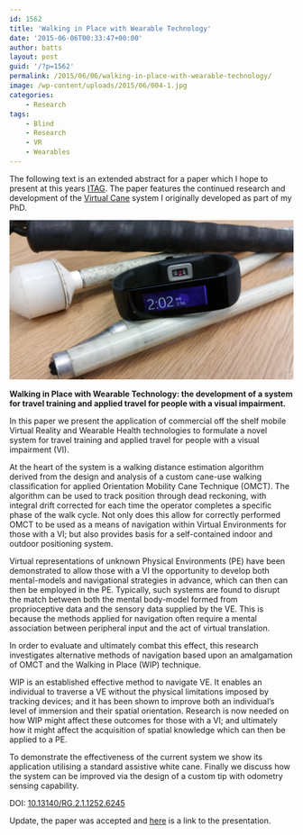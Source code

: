 ```yaml
---
id: 1562
title: 'Walking in Place with Wearable Technology'
date: '2015-06-06T00:33:47+00:00'
author: batts
layout: post
guid: '/?p=1562'
permalink: /2015/06/06/walking-in-place-with-wearable-technology/
image: /wp-content/uploads/2015/06/004-1.jpg
categories:
    - Research
tags:
    - Blind
    - Research
    - VR
    - Wearables
---
```


The following text is an extended abstract for a paper which I hope to present at this years [ITAG](http://itag.gamecity.org/). The paper features the continued research and development of the [Virtual Cane](http://isrg.org.uk/projects/virtual-cane/) system I originally developed as part of my PhD.

[![](/wp-content/uploads/2015/06/004-1024x576.jpg)](http://localhost:81/wordpress/wp-content/uploads/2015/06/004-1.jpg)

**Walking in Place with Wearable Technology: the development of a system for travel training and applied travel for people with a visual impairment.**

In this paper we present the application of commercial off the shelf mobile Virtual Reality and Wearable Health technologies to formulate a novel system for travel training and applied travel for people with a visual impairment (VI).

At the heart of the system is a walking distance estimation algorithm derived from the design and analysis of a custom cane-use walking classification for applied Orientation Mobility Cane Technique (OMCT). The algorithm can be used to track position through dead reckoning, with integral drift corrected for each time the operator completes a specific phase of the walk cycle. Not only does this allow for correctly performed OMCT to be used as a means of navigation within Virtual Environments for those with a VI; but also provides basis for a self-contained indoor and outdoor positioning system.

Virtual representations of unknown Physical Environments (PE) have been demonstrated to allow those with a VI the opportunity to develop both mental-models and navigational strategies in advance, which can then can then be employed in the PE. Typically, such systems are found to disrupt the match between both the mental body-model formed from proprioceptive data and the sensory data supplied by the VE. This is because the methods applied for navigation often require a mental association between peripheral input and the act of virtual translation.

In order to evaluate and ultimately combat this effect, this research investigates alternative methods of navigation based upon an amalgamation of OMCT and the Walking in Place (WIP) technique.

WIP is an established effective method to navigate VE. It enables an individual to traverse a VE without the physical limitations imposed by tracking devices; and it has been shown to improve both an individual’s level of immersion and their spatial orientation. Research is now needed on how WIP might affect these outcomes for those with a VI; and ultimately how it might affect the acquisition of spatial knowledge which can then be applied to a PE.

To demonstrate the effectiveness of the current system we show its application utilising a standard assistive white cane. Finally we discuss how the system can be improved via the design of a custom tip with odometry sensing capability.

DOI: [10.13140/RG.2.1.1252.6245](https://www.researchgate.net/publication/277719801_Walking_in_Place_with_Wearable_Technology_the_development_of_a_system_for_travel_training_and_applied_travel_for_people_with_a_visual_impairment)

Update, the paper was accepted and [here](https://www.slideshare.net/phoenixkm/walking-in-place-with-wearable-technology-the-development-of-a-system-for-travel-training-and-applied-travel-for-people-with-a-visual-impairment-steven-battersby-david-brown-and-orly-lahav) is a link to the presentation.
